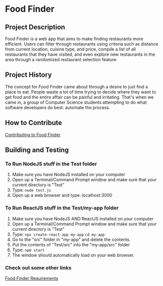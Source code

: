 # Food Finder

## Project Description
Food Finder is a web app that aims to make finding restaurants more efficient. Users can filter through restaurants using criteria
such as distance from current location, cuisine type, and price, compile a list of all restaurants that they have visited, and even 
explore new restaurants in the area through a randomized restaurant selection feature. 

## Project History
The concept for Food Finder came about through a desire to just find a place to eat. People waste a lot of time trying to decide where
they want to get food and the entire affair can be painful and irritating. That's when we came in, 
a group of Computer Science students attempting to do what software developers do best: automate the process. 

## How to Contribute
[Contributing to Food Finder](https://github.com/nyu-software-engineering/food-finder/blob/master/CONTRIBUTING.md)

## Building and Testing
### To Run NodeJS stuff in the Test folder
1. Make sure you have NodeJS installed on your computer
2. Open up a Terminal/Command Prompt window and make sure that your current directory is "Test"
3. Type:
`node test.js`
4. Open up a web browser and type: localhost:3000

### To Run ReactJS stuff in the Test/my-app folder
1. Make sure you have NodeJS AND ReactJS installed on your computer
2. Open up a Terminal/Command Prompt window and make sure that your current directory is "Test"
3. Type:
`npx create-react-app my-app`
`cd my-app`
4. Go to the "src" folder in "my-app" and delete the contents.
5. Put the contents of "Test/src" into the "my-app/src" folder
6. Type:
`npm start`
7. The window should automatically load on your web browser.

### Check out some other links
[Food Finder Requirements](https://github.com/nyu-software-engineering/food-finder/blob/master/REQUIREMENTS.md)
